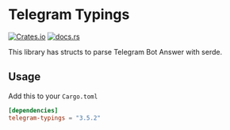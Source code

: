 # Telegram Typings
[![Crates.io](https://img.shields.io/crates/v/telegram-typings.svg)](https://crates.io/crates/telegram-typings)
[![docs.rs](https://docs.rs/telegram-typings/badge.svg)](https://docs.rs/telegram-typings)



This library has structs to parse Telegram Bot Answer with serde.

## Usage
Add this to your `Cargo.toml`
``` toml
[dependencies]
telegram-typings = "3.5.2"
```

